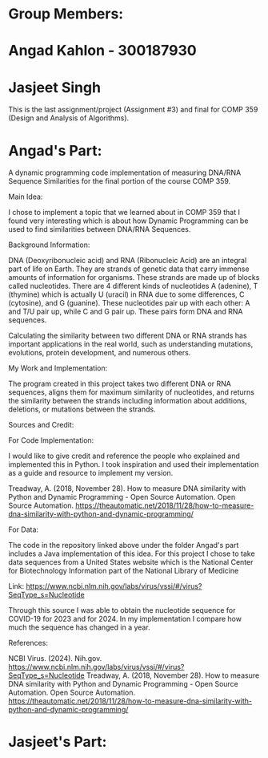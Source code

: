 # Group Members: 
# Angad Kahlon - 300187930
# Jasjeet Singh

This is the last assignment/project (Assignment #3) and final for COMP 359 (Design and Analysis of Algorithms).

# Angad's Part:

A dynamic programming code implementation of measuring DNA/RNA Sequence Similarities for the final portion of the course COMP 359.

Main Idea: 

I chose to implement a topic that we learned about in COMP 359 that I found very interesting which is about how Dynamic Programming can be used to find similarities between DNA/RNA Sequences. 

Background Information:

DNA (Deoxyribonucleic acid) and RNA (Ribonucleic Acid) are an integral part of life on Earth. They are strands of genetic data that carry immense amounts of information for organisms. These strands are made up of blocks called nucleotides. There are 4 different kinds of nucleotides A (adenine), T (thymine) which is actually U (uracil) in RNA due to some differences, C (cytosine), and G (guanine). These nucleotides pair up with each other: A and T/U pair up, while C and G pair up. These pairs form DNA and RNA sequences.

Calculating the similarity between two different DNA or RNA strands has important applications in the real world, such as understanding mutations, evolutions, protein development, and numerous others.

My Work and Implementation:

The program created in this project takes two different DNA or RNA sequences, aligns them for maximum similarity of nucleotides, and returns the similarity between the strands including information about additions, deletions, or mutations between the strands.
 
Sources and Credit:

For Code Implementation: 

I would like to give credit and reference the people who explained and implemented this in Python. I took inspiration and used their implementation as a guide and resource to implement my version.

Treadway, A. (2018, November 28). How to measure DNA similarity with Python and Dynamic Programming - Open Source Automation. Open Source Automation. https://theautomatic.net/2018/11/28/how-to-measure-dna-similarity-with-python-and-dynamic-programming/ 

For Data:

The code in the repository linked above under the folder Angad's part includes a Java implementation of this idea. For this project I chose to take data sequences from a United States website which is the National Center for Biotechnology Information part of the National Library of Medicine

Link: https://www.ncbi.nlm.nih.gov/labs/virus/vssi/#/virus?SeqType_s=Nucleotide 

Through this source I was able to obtain the nucleotide sequence for COVID-19 for 2023 and for 2024. In my implementation I compare how much the sequence has changed in a year.

References:

NCBI Virus. (2024). Nih.gov. https://www.ncbi.nlm.nih.gov/labs/virus/vssi/#/virus?SeqType_s=Nucleotide
Treadway, A. (2018, November 28). How to measure DNA similarity with Python and Dynamic Programming - Open Source Automation. Open Source Automation. https://theautomatic.net/2018/11/28/how-to-measure-dna-similarity-with-python-and-dynamic-programming/ 

# Jasjeet's Part:

